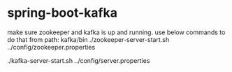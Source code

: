# spring-boot-kafka
make sure zookeeper and kafka is up and running. use below commands to do that from path: kafka/bin
./zookeeper-server-start.sh ../config/zookeeper.properties

./kafka-server-start.sh ../config/server.properties

